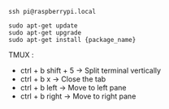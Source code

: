 ```
ssh pi@raspberrypi.local 
```

```
sudo apt-get update
sudo apt-get upgrade
sudo apt-get install {package_name}
```

TMUX : 
- ctrl + b shift + 5 -> Split terminal vertically
- ctrl + b x -> Close the tab
- ctrl + b  left -> Move to left pane
- ctrl + b right -> Move to right pane
